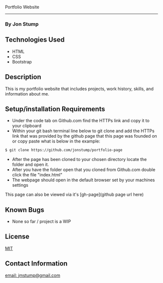  Portfolio Website
<hr>

### By Jon Stump

## Technologies Used
* HTML
* CSS
* Bootstrap


## Description

This is my portfolio website that includes projects, work history, skills, and information about me.

## Setup/installation Requirements

* Under the code tab on Github.com find the HTTPs link and copy it to your clipboard
* Within your git bash terminal line below to git clone and add the HTTPs link that was provided by the github page that this page was founded on or copy paste what is below in the example:
```bash
$ git clone https://github.com/jonstump/portfolio-page
```
* After the page has been cloned to your chosen directory locate the folder and open it.
* After you have the folder open that you cloned from Github.com double click the file "index.html"
* The webpage should open in the default browser set by your machines settings

This page can also be viewed via it's [gh-page](github page url here)

## Known Bugs
* None so far / project is a WIP

## License
[MIT](https://mit-license.org/)

## Contact Information
[email: jmstump@gmail.com](mailto:jmstump@gmail.com)
